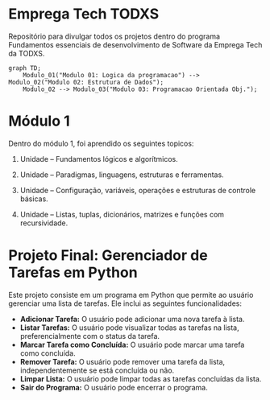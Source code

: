 # Emprega Tech TODXS
Repositório para divulgar todos os projetos dentro do programa Fundamentos essenciais de desenvolvimento de Software da Emprega Tech da TODXS.

```mermaid
graph TD;
    Modulo_01("Modulo 01: Logica da programacao") --> Modulo_02("Modulo 02: Estrutura de Dados");
    Modulo_02 --> Modulo_03("Modulo 03: Programacao Orientada Obj.");

```

# Módulo 1

Dentro do módulo 1, foi aprendido os seguintes topicos:

1. Unidade – Fundamentos lógicos e algorítmicos.

2. Unidade – Paradigmas, linguagens, estruturas e ferramentas.

3. Unidade – Configuração, variáveis, operações e estruturas de controle básicas.

4. Unidade – Listas, tuplas, dicionários, matrizes e funções com recursividade.

# Projeto Final: Gerenciador de Tarefas em Python

Este projeto consiste em um programa em Python que permite ao usuário gerenciar uma lista de tarefas. Ele inclui as seguintes funcionalidades:

- **Adicionar Tarefa:** O usuário pode adicionar uma nova tarefa à lista.
- **Listar Tarefas:** O usuário pode visualizar todas as tarefas na lista, preferencialmente com o status da tarefa.
- **Marcar Tarefa como Concluída:** O usuário pode marcar uma tarefa como concluída.
- **Remover Tarefa:** O usuário pode remover uma tarefa da lista, independentemente se está concluída ou não.
- **Limpar Lista:** O usuário pode limpar todas as tarefas concluídas da lista.
- **Sair do Programa:** O usuário pode encerrar o programa.

